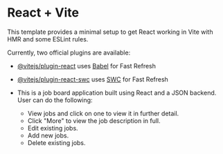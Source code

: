 # React + Vite

This template provides a minimal setup to get React working in Vite with HMR and some ESLint rules.

Currently, two official plugins are available:

- [@vitejs/plugin-react](https://github.com/vitejs/vite-plugin-react/blob/main/packages/plugin-react/README.md) uses [Babel](https://babeljs.io/) for Fast Refresh
- [@vitejs/plugin-react-swc](https://github.com/vitejs/vite-plugin-react-swc) uses [SWC](https://swc.rs/) for Fast Refresh

- This is a job board application built using React and a JSON backend. User can do the following:
  - View jobs and click on one to view it in further detail.
  - Click "More" to view the job description in full.
  - Edit existing jobs.
  - Add new jobs.
  - Delete existing jobs.
